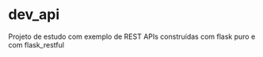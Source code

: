 # dev_api
Projeto de estudo com exemplo de REST APIs construídas com flask puro e com flask_restful
